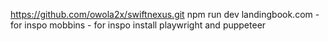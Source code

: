 https://github.com/owola2x/swiftnexus.git
npm run dev
landingbook.com - for inspo
mobbins - for inspo
install playwright and puppeteer
